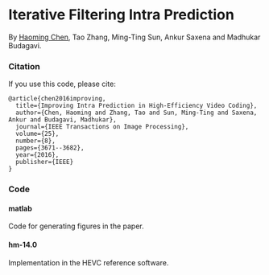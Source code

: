 # Iterative Filtering Intra Prediction

By [Haoming Chen](http://haomingchen.org), Tao Zhang, Ming-Ting Sun, Ankur Saxena and Madhukar Budagavi.

### Citation
If you use this code, please cite:

    @article{chen2016improving,
      title={Improving Intra Prediction in High-Efficiency Video Coding},
      author={Chen, Haoming and Zhang, Tao and Sun, Ming-Ting and Saxena, Ankur and Budagavi, Madhukar},
      journal={IEEE Transactions on Image Processing},
      volume={25},
      number={8},
      pages={3671--3682},
      year={2016},
      publisher={IEEE}
    }

### Code
#### matlab
Code for generating figures in the paper.

#### hm-14.0
Implementation in the HEVC reference software.
